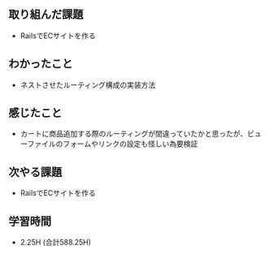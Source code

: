 ## 取り組んだ課題
- RailsでECサイトを作る
  
## わかったこと  
- ネストさせたルーティング構成の実装方法
  
## 感じたこと  
- カートに商品追加する際のルーティングが間違っていたかと思ったが、ビューファイルのフォームやリンクの設定も怪しい為要検証
  
## 次やる課題  
- RailsでECサイトを作る
  
## 学習時間  
- 2.25H (合計588.25H)
